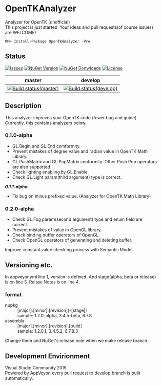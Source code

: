 # OpenTKAnalyzer
Analyzer for OpenTK (unofficial)  
This project is just started. Your ideas and pull requests(of course issues) are WELCOME!
```
PM> Install-Package OpenTKAnalyzer -Pre
```

## Status
[![Issues](https://img.shields.io/github/issues/occar421/opentkanalyzer.svg?style=flat-square)](https://github.com/occar421/OpenTKAnalyzer/issues)
[![NuGet Version](https://img.shields.io/nuget/v/OpenTKAnalyzer.svg?style=flat-square)](https://www.nuget.org/packages/OpenTKAnalyzer/)
[![NuGet Donwloads](https://img.shields.io/nuget/dt/OpenTKAnalyzer.svg?style=flat-square)](https://www.nuget.org/packages/OpenTKAnalyzer/)
[![License](https://img.shields.io/github/license/occar421/opentkanalyzer.svg?style=flat-square)](https://github.com/occar421/OpenTKAnalyzer/blob/master/LICENSE)

|master|develop|
|---|---|
|[![Build status(master)](https://img.shields.io/appveyor/ci/occar421/opentkanalyzer/master.svg?style=flat-square)](https://ci.appveyor.com/project/occar421/opentkanalyzer/branch/master)|[![Build status(develop)](https://img.shields.io/appveyor/ci/occar421/opentkanalyzer/develop.svg?style=flat-square)](https://ci.appveyor.com/project/occar421/opentkanalyzer/branch/develop)|

## Description
This analyzer improves your OpenTK code (fewer bug and guide).  
Currently, this contains analyzers below.
### 0.1.0-alpha
+ GL.Begin and GL.End comformity.
+ Prevent mistakes of degree value and radian value in OpenTK Math Library.
+ GL.PushMatrix and GL.PopMatrix conformity. Other Push Pop operators are also supported.
+ Check lighting enabling by GL.Enable.
+ Check GL.Light param(third argument) type is correct.

***0.1.1-alpha***
+ Fix bug on minus prefixed value. (Analyzer for OpenTK Math Library)

### 0.2.0-alpha
+ Check GL.Fog param(second argument) type and enum field are correct.
+ Prevent mistakes of value in OpenGL library.
+ Check binding buffer operators of OpenGL.
+ Check OpenGL operators of generating and deleting buffer.

Improve constant value checking process with Semantic Model.

## Versioning etc.
In appveyor.yml line 1, version is defined. And stage(alpha, beta or release) is on line 3. Relase Notes is on line 4.
### format
<dl>
    <dt>nupkg</dt>
    <dd>[major].[minor].[revision](-[stage])</dd>
    <dd>sample: 1.2.0-alpha, 3.4.5-beta, 6.7.8</dd>
	<dt>assembly</dt>
	<dd>[major].[minor].[revision].[build]</dd>
    <dd>sample: 1.2.0.1, 3.4.5.2, 6.7.8.3</dd>
</dl>
Change them and NuGet's release note when we make release branch.

## Development Envirionment
Visual Studio Community 2015  
Powered by AppVeyor, every pull request to develop branch is built automatically.